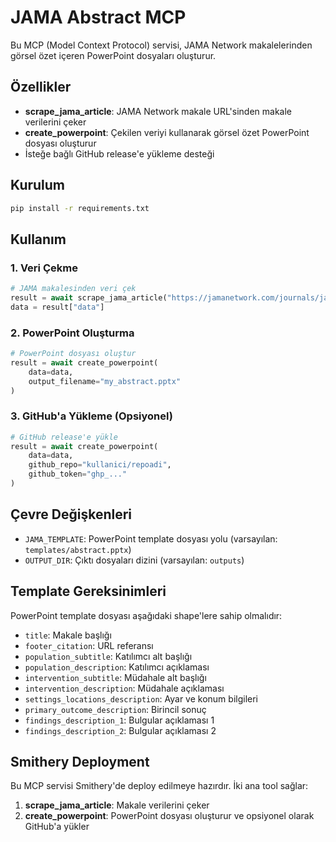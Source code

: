 # JAMA Abstract MCP

Bu MCP (Model Context Protocol) servisi, JAMA Network makalelerinden görsel özet içeren PowerPoint dosyaları oluşturur.

## Özellikler

- **scrape_jama_article**: JAMA Network makale URL'sinden makale verilerini çeker
- **create_powerpoint**: Çekilen veriyi kullanarak görsel özet PowerPoint dosyası oluşturur
- İsteğe bağlı GitHub release'e yükleme desteği

## Kurulum

```bash
pip install -r requirements.txt
```

## Kullanım

### 1. Veri Çekme

```python
# JAMA makalesinden veri çek
result = await scrape_jama_article("https://jamanetwork.com/journals/jama/fullarticle/...")
data = result["data"]
```

### 2. PowerPoint Oluşturma

```python
# PowerPoint dosyası oluştur
result = await create_powerpoint(
    data=data,
    output_filename="my_abstract.pptx"
)
```

### 3. GitHub'a Yükleme (Opsiyonel)

```python
# GitHub release'e yükle
result = await create_powerpoint(
    data=data,
    github_repo="kullanici/repoadi",
    github_token="ghp_..."
)
```

## Çevre Değişkenleri

- `JAMA_TEMPLATE`: PowerPoint template dosyası yolu (varsayılan: `templates/abstract.pptx`)
- `OUTPUT_DIR`: Çıktı dosyaları dizini (varsayılan: `outputs`)

## Template Gereksinimleri

PowerPoint template dosyası aşağıdaki shape'lere sahip olmalıdır:

- `title`: Makale başlığı
- `footer_citation`: URL referansı
- `population_subtitle`: Katılımcı alt başlığı
- `population_description`: Katılımcı açıklaması
- `intervention_subtitle`: Müdahale alt başlığı
- `intervention_description`: Müdahale açıklaması
- `settings_locations_description`: Ayar ve konum bilgileri
- `primary_outcome_description`: Birincil sonuç
- `findings_description_1`: Bulgular açıklaması 1
- `findings_description_2`: Bulgular açıklaması 2

## Smithery Deployment

Bu MCP servisi Smithery'de deploy edilmeye hazırdır. İki ana tool sağlar:

1. **scrape_jama_article**: Makale verilerini çeker
2. **create_powerpoint**: PowerPoint dosyası oluşturur ve opsiyonel olarak GitHub'a yükler
